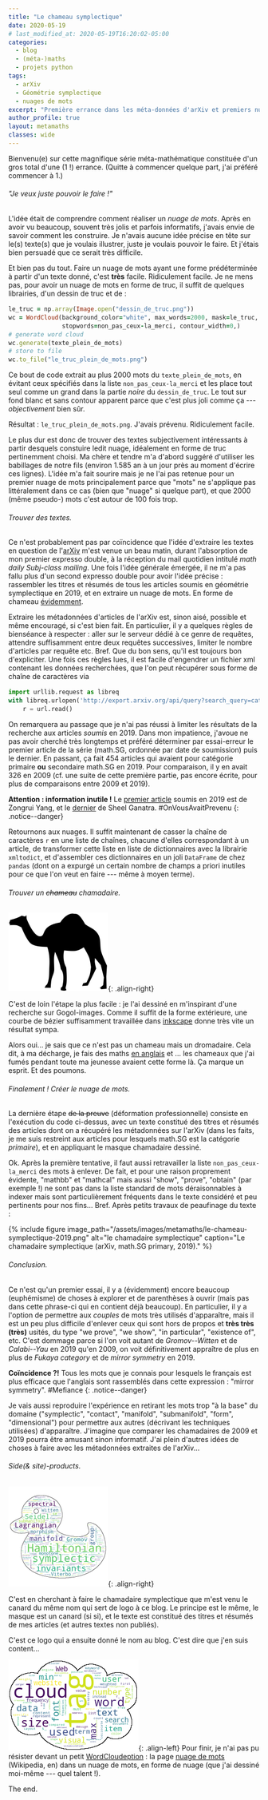 ```yaml
---
title: "Le chameau symplectique"
date: 2020-05-19
# last_modified_at: 2020-05-19T16:20:02-05:00
categories:
  - blog
  - (méta-)maths
  - projets python
tags:
  - arXiv
  - Géométrie symplectique
  - nuages de mots
excerpt: "Première errance dans les méta-données d'arXiv et premiers nuages de mots."
author_profile: true
layout: metamaths
classes: wide
---
```


Bienvenu(e) sur cette magnifique série méta-mathématique constituée d'un gros total d'une (1 !) errance. (Quitte à commencer quelque part, j'ai préféré commencer à 1.)

###### "Je veux juste _pouvoir_ le faire !"

L'idée était de comprendre comment réaliser un _nuage de mots_. Après en avoir vu beaucoup, souvent très jolis et parfois informatifs, j'avais envie de savoir comment les construire. Je n'avais aucune idée précise en tête sur le(s) texte(s) que je voulais illustrer, juste je voulais pouvoir le faire. Et j'étais bien persuadé que ce serait très difficile.

Et bien pas du tout. Faire un nuage de mots ayant une forme prédéterminée à partir d'un texte donné, c'est **très** facile. Ridiculement facile. Je ne mens pas, pour avoir un nuage de mots en forme de truc, il suffit de quelques librairies, d'un dessin de truc et de :

```ruby
le_truc = np.array(Image.open("dessin_de_truc.png"))
wc = WordCloud(background_color="white", max_words=2000, mask=le_truc,
               stopwords=non_pas_ceux-la_merci, contour_width=0,)
# generate word cloud
wc.generate(texte_plein_de_mots)
# store to file
wc.to_file("le_truc_plein_de_mots.png")
```

Ce bout de code extrait au plus 2000 mots du `texte_plein_de_mots`, en évitant ceux spécifiés dans la liste `non_pas_ceux-la_merci` et les place tout seul comme un grand dans la partie _noire_ du `dessin_de_truc`. Le tout sur fond blanc et sans contour apparent parce que c'est plus joli comme ça --- _objectivement_ bien sûr.

Résultat : `le_truc_plein_de_mots.png`.
J'avais prévenu. Ridiculement facile.

Le plus dur est donc de trouver des textes subjectivement intéressants à partir desquels constuire ledit nuage, idéalement en forme de truc pertinemment choisi. Ma chère et tendre m'a d'abord suggéré d'utiliser les babillages de notre fils (environ 1.585 an à un jour près au moment d'écrire ces lignes). L'idée m'a fait sourire mais je ne l'ai pas retenue pour un premier nuage de mots principalement parce que "mots" ne s'applique pas littéralement dans ce cas (bien que "nuage" si quelque part), et que 2000 (même pseudo-) mots c'est autour de 100 fois trop. 

###### Trouver des textes.

Ce n'est probablement pas par coïncidence que l'idée d'extraire les textes en question de l'[arXiv](https://arxiv.org/) m'est venue un beau matin, durant l'absorption de mon premier expresso double, à la réception du mail quotidien intitulé _math daily Subj-class mailing_. Une fois l'idée générale émergée, il ne m'a pas fallu plus d'un second expresso double pour avoir l'idée précise : rassembler les titres et résumés de tous les articles soumis en géométrie symplectique en 2019, et en extraire un nuage de mots. En forme de chameau [évidemment](http://images.math.cnrs.fr/Chameau-323).

Extraire les métadonnées d'articles de l'arXiv est, sinon aisé, possible et même encouragé, si c'est bien fait. En particulier, il y a quelques règles de bienséance à respecter : aller sur le serveur dédié à ce genre de requêtes, attendre suffisamment entre deux requêtes successives, limiter le nombre d'articles par requête etc. Bref. Que du bon sens, qu'il est toujours bon d'expliciter. Une fois ces règles lues, il est facile d'engendrer un fichier xml contenant les données recherchées, que l'on peut récupérer sous forme de chaîne de caractères via
```python
import urllib.request as libreq
with libreq.urlopen('http://export.arxiv.org/api/query?search_query=cat:math.SG&start=6402&max_results=454&sortBy=submittedDate&sortOrder=ascending') as url:
    r = url.read()
```
On remarquera au passage que je n'ai pas réussi à limiter les résultats de la recherche aux articles _soumis_ en 2019. Dans mon impatience, j'avoue ne pas avoir cherché très longtemps et préféré déterminer par essai-erreur le premier article de la série (math.SG, ordonnée par date de soumission) puis le dernier. En passant, ça fait 454 articles qui avaient pour catégorie primaire **ou** secondaire math.SG en 2019. Pour comparaison, il y en avait 326 en 2009 (cf. une suite de cette première partie, pas encore écrite, pour plus de comparaisons entre 2009 et 2019).

**Attention : information inutile !** Le [premier article](https://arxiv.org/abs/1901.00382v1) soumis en 2019 est de Zongrui Yang, et le [dernier](https://arxiv.org/abs/1912.13510v1) de Sheel Ganatra. #OnVousAvaitPrevenu
{: .notice--danger}

Retournons aux nuages. Il suffit maintenant de casser la chaîne de caractères `r` en une liste de chaînes, chacune d'elles correspondant à un article, de transformer cette liste en liste de dictionnaires avec la librairie `xmltodict`, et d'assembler ces dictionnaires en un joli `DataFrame` de chez `pandas` (dont on a expurgé un certain nombre de champs a priori inutiles pour ce que l'on veut en faire --- même à moyen terme).


###### Trouver un ~~chameau~~ chamadaire.
![mon chameau](/assets/images/metamaths/camel.png){: .align-right}

C'est de loin l'étape la plus facile : je l'ai dessiné en m'inspirant d'une recherche sur Gogol-images. Comme il suffit de la forme extérieure, une courbe de bézier suffisamment travaillée dans [inkscape](https://inkscape.org/fr/) donne très vite un résultat sympa.

Alors oui... je sais que ce n'est pas un chameau mais un dromadaire. Cela dit, à ma décharge, je fais des maths [en anglais](https://www.larousse.fr/dictionnaires/anglais-francais/camel/568257) et ... les chameaux que j'ai fumés pendant toute ma jeunesse avaient cette forme là. Ça marque un esprit. Et des poumons.


###### Finalement ! Créer le nuage de mots.

La dernière étape ~~de la preuve~~ (déformation professionnelle) consiste en l'exécution du code ci-dessus, avec un texte constitué des titres et résumés des articles dont on a récupéré les métadonnées sur l'arXiv (dans les faits, je me suis restreint aux articles pour lesquels math.SG est la catégorie _primaire_), et en appliquant le masque chamadaire dessiné.

Ok. Après la première tentative, il faut aussi retravailler la liste `non_pas_ceux-la_merci` des mots à enlever. De fait, et pour une raison proprement évidente, "mathbb" et "mathcal" mais aussi "show", "prove", "obtain" (par exemple !) ne sont pas dans la liste standard de mots déraisonnables à indexer mais sont particulièrement fréquents dans le texte considéré et peu pertinents pour nos fins... Bref. Après petits travaux de peaufinage du texte :

{% include figure image_path="/assets/images/metamaths/le-chameau-symplectique-2019.png" alt="le chamadaire symplectique" caption="Le chamadaire symplectique (arXiv, math.SG primary, 2019)." %}

###### Conclusion.

Ce n'est qu'un premier essai, il y a (évidemment) encore beaucoup (euphémisme) de choses à explorer et de parenthèses à ouvrir (mais pas dans cette phrase-ci qui en contient déjà beaucoup). En particulier, il y a l'option de permettre aux _couples_ de mots très utilisés d'apparaître, mais il est un peu plus difficile d'enlever ceux qui sont hors de propos et **très très (très)** usités, du type "we prove", "we show", "in particular", "existence of", etc. C'est dommage parce si l'on voit autant de _Gromov--Witten_ et de _Calabi--Yau_ en 2019 qu'en 2009, on voit définitivement appraître de plus en plus de _Fukaya category_ et de _mirror symmetry_ en 2019.

**Coïncidence ?!** Tous les mots que je connais pour lesquels le français est plus efficace que l'anglais sont rassemblés dans cette expression : "mirror symmetry". #Mefiance
{: .notice--danger}

Je vais aussi reproduire l'expérience en retirant les mots trop "à la base" du domaine ("symplectic", "contact", "manifold", "submanifold", "form", "dimensional") pour permettre aux autres (décrivant les techniques utilisées) d'apparaître. J'imagine que comparer les chamadaires de 2009 et 2019 pourra être amusant sinon informatif.
J'ai plein d'autres idées de choses à faire avec les métadonnées extraites de l'arXiv...

###### Side(& site)-products.
![logo](/assets/images/metamaths/le-canard-symplectique.png "Résumé saisissant de ma carrière mathématique..."){: .align-right}

C'est en cherchant à faire le chamadaire symplectique que m'est venu le canard du même nom qui sert de logo à ce blog. Le principe est le même, le masque est un canard (si si), et le texte est constitué des titres et résumés de mes articles (et autres textes non publiés).

C'est ce logo qui a ensuite donné le nom au blog. C'est dire que j'en suis content...

![WordCloudeption](/assets/images/metamaths/wordcloudeption.png "Un nuage de mots dans un nuage de mots -- Haaaa, help Leonardo! "){: .align-left}
Pour finir, je n'ai pas pu résister devant un petit [WordCloudeption](https://knowyourmeme.com/memes/subcultures/inception/photos/trending/page/2?gallery_cache_key=) : la page [nuage de mots](https://en.wikipedia.org/wiki/Tag_cloud) (Wikipedia, en) dans un nuage de mots, en forme de nuage (que j'ai dessiné moi-même --- quel talent !).

The end.